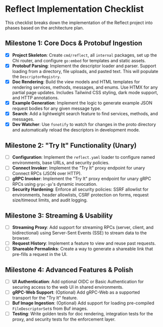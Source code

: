 # Reflect Implementation Checklist

This checklist breaks down the implementation of the Reflect project into phases based on the architecture plan.

## Milestone 1: Core Docs & Protobuf Ingestion

- [x] **Project Skeleton**: Create `cmd/reflect`, all `internal` packages, set up the Chi router, and configure `go:embed` for templates and static assets.
- [x] **Protobuf Parsing**: Implement the descriptor loader and parser. Support loading from a directory, file uploads, and pasted text. This will populate the `DescriptorRegistry`.
- [x] **Doc Rendering**: Build the view models and HTML templates for rendering services, methods, messages, and enums. Use HTMX for any partial page updates. Includes Tailwind CSS styling, dark mode support, and HTTP annotations.
- [x] **Example Generation**: Implement the logic to generate example JSON request bodies for any given message type.
- [x] **Search**: Add a lightweight search feature to find services, methods, and messages.
- [x] **Dev Watcher**: Use `fsnotify` to watch for changes in the proto directory and automatically reload the descriptors in development mode.

## Milestone 2: "Try It" Functionality (Unary)

- [ ] **Configuration**: Implement the `reflect.yaml` loader to configure named environments, base URLs, and security policies.
- [ ] **Connect Invoker**: Implement the "Try It" proxy endpoint for unary Connect RPCs (JSON over HTTP).
- [ ] **gRPC Invoker**: Implement the "Try It" proxy endpoint for unary gRPC RPCs using `grpc-go`'s dynamic invocation.
- [ ] **Security Hardening**: Enforce all security policies: SSRF allowlist for environments, header allowlists, CSRF protection on forms, request size/timeout limits, and audit logging.

## Milestone 3: Streaming & Usability

- [ ] **Streaming Proxy**: Add support for streaming RPCs (server, client, and bidirectional) using Server-Sent Events (SSE) to stream data to the browser.
- [ ] **Request History**: Implement a feature to view and reuse past requests.
- [ ] **Shareable Permalinks**: Create a way to generate a shareable link that pre-fills a request in the UI.

## Milestone 4: Advanced Features & Polish

- [ ] **UI Authentication**: Add optional OIDC or Basic Authentication for securing access to the web UI in shared environments.
- [ ] **gRPC-Web Support**: (Optional) Add gRPC-Web as a supported transport for the "Try It" feature.
- [ ] **Buf Image Ingestion**: (Optional) Add support for loading pre-compiled `FileDescriptorSet`s from Buf images.
- [ ] **Testing**: Write golden tests for doc rendering, integration tests for the proxy, and security tests for the enforcement layer.
